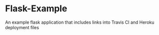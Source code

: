 Flask-Example
=============

An example flask application that includes links into Travis CI and Heroku deployment files
